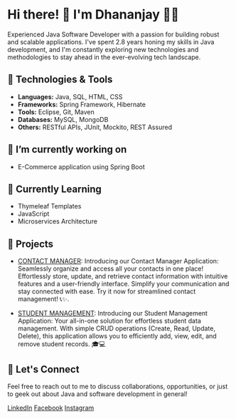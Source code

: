 # Hi there! 👋 I'm Dhananjay 👨‍💻

Experienced Java Software Developer with a passion for building robust and scalable applications. I've spent 2.8 years honing my skills in Java development, and I'm constantly exploring new technologies and methodologies to stay ahead in the ever-evolving tech landscape.

## 🔧 Technologies & Tools

- **Languages:** Java, SQL, HTML, CSS
- **Frameworks:** Spring Framework, Hibernate
- **Tools:** Eclipse, Git, Maven
- **Databases:** MySQL, MongoDB
- **Others:** RESTful APIs, JUnit, Mockito, REST Assured

## 🔭 I’m currently working on

- E-Commerce application using Spring Boot

## 🌱 Currently Learning

- Thymeleaf Templates
- JavaScript
- Microservices Architecture

## 🚀 Projects

- [CONTACT MANAGER](https://github.com/dannytayade1495/Contact-Manager-Spring-MVC/tree/main/contactmanager_mvc): 
Introducing our Contact Manager Application: Seamlessly organize and access all your contacts in one place! Effortlessly store, update, and retrieve contact information with intuitive features and a user-friendly interface. Simplify your communication and stay connected with ease. Try it now for streamlined contact management! 📞✨.

- [STUDENT MANAGEMENT](https://github.com/dannytayade1495/Student-Management-Spring-Boot):
Introducing our Student Management Application: Your all-in-one solution for effortless student data management. With simple CRUD operations (Create, Read, Update, Delete), this application allows you to efficiently add, view, edit, and remove student records. 🎓💻

## 💬 Let's Connect

Feel free to reach out to me to discuss collaborations, opportunities, or just to geek out about Java and software development in general!

[LinkedIn](https://www.linkedin.com/in/dhananjay-tayade-4b297a78/)
[Facebook](https://www.facebook.com/dhananjay.tayade/)
[Instagram](https://www.instagram.com/_its_me_danny/)
